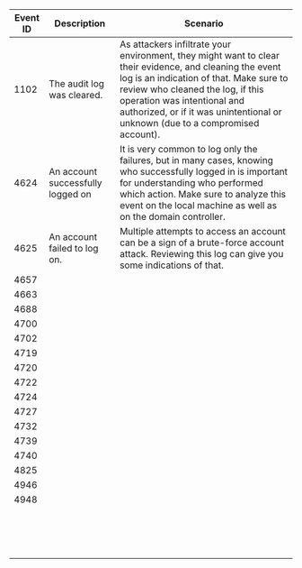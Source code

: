 
|Event ID|Description| Scenario|
| ---------------------------------------------------------- | ------------------------------------------------------------ | ------------------------------------------------------------ |
|1102|The audit log was cleared.|As attackers infiltrate your environment, they might want to clear their evidence, and cleaning the event log is an indication of that. Make sure to review who cleaned the log, if this operation was intentional and authorized, or if it was unintentional or unknown (due to a compromised account).|
|4624|An account successfully logged on|It is very common to log only the failures, but in many cases, knowing who successfully logged in is important for understanding who performed which action. Make sure to analyze this event on the local machine as well as on the domain controller.|  
|4625|An account failed to log on.|Multiple attempts to access an account can be a sign of a brute-force account attack. Reviewing this log can give you some indications of that.|  
|4657|   |   |  
|4663|   |   |  
|4688|   |   |  
|4700|   |   |  
|4702|   |   |  
|4719|   |   |  
|4720|   |   |  
|4722|   |   |  
|4724|   |   |  
|4727|   |   |  
|4732|   |   |  
|4739|   |   |  
|4740|   |   |  
|4825|   |   |  
|4946|   |   |  
|4948|   |   |  
|   |   |   |  
|   |   |   |  
|   |   |   |  
|   |   |   |  
|   |   |   |  
|   |   |   |  
|   |   |   |  
|   |   |   |  
|   |   |   |  
|   |   |   |  
|   |   |   |  
|   |   |   |  
|   |   |   |  
|   |   |   |  
|   |   |   |  